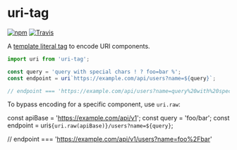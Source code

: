 
# uri-tag

[![npm](https://img.shields.io/npm/v/uri-tag.svg)](https://www.npmjs.com/package/uri-tag)
[![Travis](https://img.shields.io/travis/mkrause/uri-tag.svg)](https://travis-ci.org/mkrause/uri-tag)

A [template literal tag](https://developer.mozilla.org/en-US/docs/Web/JavaScript/Reference/Template_literals) to encode URI components.

```js
import uri from 'uri-tag';

const query = 'query with special chars ! ? foo=bar %';
const endpoint = uri`https://example.com/api/users?name=${query}`;

// endpoint === 'https://example.com/api/users?name=query%20with%20special%20chars%20!%20%3F%20foo%3Dbar%20%25'
```

To bypass encoding for a specific component, use `uri.raw`:

const apiBase = 'https://example.com/api/v1';
const query = 'foo/bar';
const endpoint = uri`${uri.raw(apiBase)}/users?name=${query}`;

// endpoint === 'https://example.com/api/v1/users?name=foo%2Fbar'
